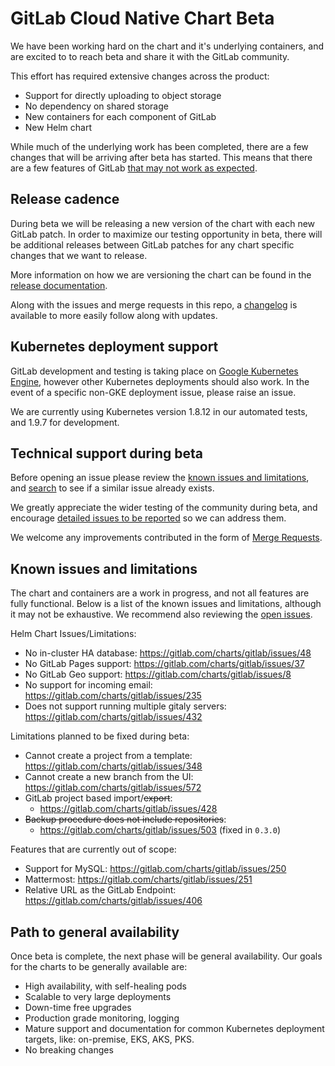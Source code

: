 # GitLab Cloud Native Chart Beta

We have been working hard on the chart and it's underlying containers, and are excited to to reach beta and share it with the GitLab community.

This effort has required extensive changes across the product:

- Support for directly uploading to object storage
- No dependency on shared storage
- New containers for each component of GitLab
- New Helm chart

While much of the underlying work has been completed, there are a few changes that will be arriving after beta has started. This means that there are a few features of GitLab [that may not work as expected](#known-issues-and-limitations).

## Release cadence

During beta we will be releasing a new version of the chart with each new GitLab patch.
In order to maximize our testing opportunity in beta, there will be additional releases between GitLab patches for any chart specific changes that we want to release.

More information on how we are versioning the chart can be found in the [release documentation](../development/release.md).

Along with the issues and merge requests in this repo, a [changelog](https://gitlab.com/charts/gitlab/blob/master/CHANGELOG.md) is available to more easily follow along with updates.

## Kubernetes deployment support

GitLab development and testing is taking place on [Google Kubernetes Engine](https://cloud.google.com/kubernetes-engine/), however other Kubernetes deployments
should also work. In the event of a specific non-GKE deployment issue, please raise an issue.

We are currently using Kubernetes version 1.8.12 in our automated tests, and 1.9.7 for development.

## Technical support during beta

Before opening an issue please review the [known issues and limitations](#known-issues-and-limitations), and [search](https://gitlab.com/charts/gitlab/issues) to see if a similar issue already exists.

We greatly appreciate the wider testing of the community during beta, and encourage [detailed issues to be reported](https://gitlab.com/charts/gitlab/issues/new) so we can address them.

We welcome any improvements contributed in the form of [Merge Requests](https://gitlab.com/charts/gitlab/merge_requests).

## Known issues and limitations

The chart and containers are a work in progress, and not all features are fully functional. Below is a list of the known issues and limitations, although it may not be exhaustive. We recommend also reviewing the [open issues](https://gitlab.com/charts/gitlab/issues).

Helm Chart Issues/Limitations:

- No in-cluster HA database: <https://gitlab.com/charts/gitlab/issues/48>
- No GitLab Pages support: <https://gitlab.com/charts/gitlab/issues/37>
- No GitLab Geo support: <https://gitlab.com/charts/gitlab/issues/8>
- No support for incoming email: <https://gitlab.com/charts/gitlab/issues/235>
- Does not support running multiple gitaly servers: <https://gitlab.com/charts/gitlab/issues/432>

Limitations planned to be fixed during beta:

- Cannot create a project from a template: <https://gitlab.com/charts/gitlab/issues/348>
- Cannot create a new branch from the UI: <https://gitlab.com/charts/gitlab/issues/572>
- GitLab project based import/~~export~~:
  - <https://gitlab.com/charts/gitlab/issues/428>
- ~~Backup procedure does not include repositories~~:
  - <https://gitlab.com/charts/gitlab/issues/503> (fixed in `0.3.0`)

Features that are currently out of scope:

- Support for MySQL: <https://gitlab.com/charts/gitlab/issues/250>
- Mattermost: <https://gitlab.com/charts/gitlab/issues/251>
- Relative URL as the GitLab Endpoint: <https://gitlab.com/charts/gitlab/issues/406>

## Path to general availability

Once beta is complete, the next phase will be general availability. Our goals for the charts to be generally available are:

- High availability, with self-healing pods
- Scalable to very large deployments
- Down-time free upgrades
- Production grade monitoring, logging
- Mature support and documentation for common Kubernetes deployment targets, like: on-premise, EKS, AKS, PKS.
- No breaking changes
